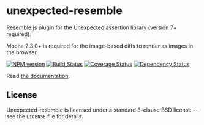 # unexpected-resemble

[Resemble.js](http://huddle.github.io/Resemble.js/) plugin for the [Unexpected](http://unexpected.js,org/) assertion library (version 7+ required).

Mocha 2.3.0+ is required for the image-based diffs to render as images in the browser.

[![NPM version](https://badge.fury.io/js/unexpected-resemble.svg)](http://badge.fury.io/js/unexpected-resemble)
[![Build Status](https://travis-ci.org/unexpectedjs/unexpected-resemble.svg?branch=master)](https://travis-ci.org/unexpectedjs/unexpected-resemble)
[![Coverage Status](https://coveralls.io/repos/unexpectedjs/unexpected-resemble/badge.svg)](https://coveralls.io/r/unexpectedjs/unexpected-resemble)
[![Dependency Status](https://david-dm.org/unexpectedjs/unexpected-resemble.svg)](https://david-dm.org/unexpectedjs/unexpected-resemble)

Read [the documentation](http://unexpected.js.org/unexpected-resemble/).

## License

Unexpected-resemble is licensed under a standard 3-clause BSD license -- see
the `LICENSE` file for details.
